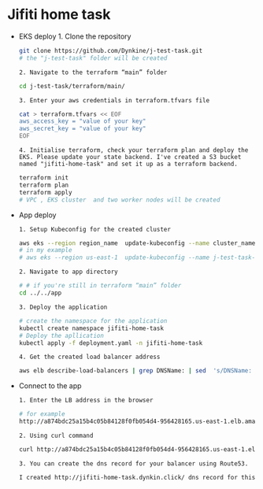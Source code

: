 # Jifiti home task

- EKS deploy
      1. Clone the repository

    ```bash
    git clone https://github.com/Dynkine/j-test-task.git
    # the "j-test-task" folder will be created
    ```
      2. Navigate to the terraform “main” folder
 
    ```bash
    cd j-test-task/terraform/main/
    ```
 
      3. Enter your aws credentials in terraform.tfvars file
 
    ```bash
    cat > terraform.tfvars << EOF
    aws_access_key = "value of your key"
    aws_secret_key = "value of your key"
    EOF
    ```
 
      4. Initialise terraform, check your terraform plan and deploy the EKS. Please update your state backend. I've created a S3 bucket named "jifiti-home-task" and set it up as a terraform backend.
 
    ```bash
    terraform init
    terraform plan
    terraform apply
    # VPC , EKS cluster  and two worker nodes will be created
    ```
    
- App deploy
    
      1. Setup Kubeconfig for the created cluster
    
    ```bash
    aws eks --region region_name  update-kubeconfig --name cluster_name
    # in my example
    # aws eks --region us-east-1  update-kubeconfig --name j-test-task-cluster
    ```
    
      2. Navigate to app directory
    
    ```bash
    # # if you're still in terraform “main” folder
    cd ../../app
    ```
    
      3. Deploy the application
    
    ```bash
    # create the namespace for the application
    kubectl create namespace jifiti-home-task
    # Deploy the apllication
    kubectl apply -f deployment.yaml -n jifiti-home-task
    ```
    
      4. Get the created load balancer address
    
    ```bash
    aws elb describe-load-balancers | grep DNSName: | sed  's/DNSName: /http:\/\//g'
    ```
    
- Connect to the app

      1. Enter the LB address in the browser
    
    ```bash
    # for example
    http://a874bdc25a15b4c05b84128f0fb054d4-956428165.us-east-1.elb.amazonaws.com
    ```
    
      2. Using curl command
    
    ```bash
    curl http://a874bdc25a15b4c05b84128f0fb054d4-956428165.us-east-1.elb.amazonaws.com/ip
    ```
    
      3. You can create the dns record for your balancer using Route53.
    
    ```bash
    I created http://jifiti-home-task.dynkin.click/ dns record for this purpose
    ```
